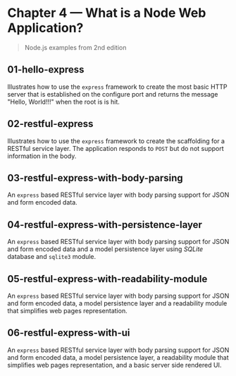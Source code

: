 # Chapter 4 &mdash; What is a Node Web Application?
> Node.js examples from 2nd edition

## 01-hello-express
Illustrates how to use the `express` framework to create the most basic HTTP server that is established on the configure port and returns the message "Hello, World!!!" when the root is is hit.

## 02-restful-express
Illustrates how to use the `express` framework to create the scaffolding for a RESTful service layer. The application responds to `POST` but do not support information in the body.

## 03-restful-express-with-body-parsing
An `express` based RESTful service layer with body parsing support for JSON and form encoded data.

## 04-restful-express-with-persistence-layer
An `express` based RESTful service layer with body parsing support for JSON and form encoded data and a model persistence layer using *SQLite* database and `sqlite3` module.

## 05-restful-express-with-readability-module
An `express` based RESTful service layer with body parsing support for JSON and form encoded data, a model persistence layer and a readability module that simplifies web pages representation.

## 06-restful-express-with-ui
An `express` based RESTful service layer with body parsing support for JSON and form encoded data, a model persistence layer, a readability module that simplifies web pages representation, and a basic server side rendered UI.
